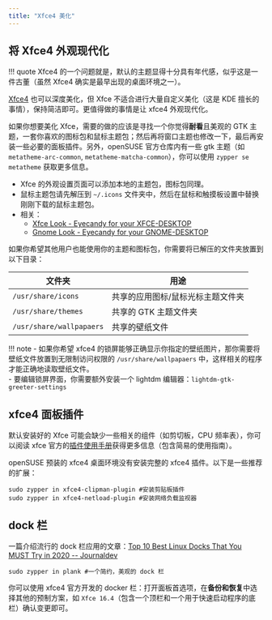 ```yaml
---
title: "Xfce4 美化"
---
```


## 将 Xfce4 外观现代化

!!! quote
    Xfce4 的一个问题就是，默认的主题显得十分具有年代感，似乎这是一件古董（虽然 Xfce4 确实是最早出现的桌面环境之一）。

[Xfce4](https://xfce.org/) 也可以深度美化，但 Xfce 不适合进行大量自定义美化（这是 KDE 擅长的事情），保持简洁即可。更值得做的事情是让 xfce4 外观现代化。

如果你想要美化 Xfce，需要的做的应该是寻找一个你觉得**耐看**且美观的 GTK 主题，一套你喜欢的图标包和鼠标主题包；然后再将窗口主题也修改一下，最后再安装一些必要的面板插件。另外，openSUSE 官方仓库内有一些 gtk 主题（如 `metatheme-arc-common`, `metatheme-matcha-common`），你可以使用 `zypper se metatheme` 获取更多信息。

- Xfce 的外观设置页面可以添加本地的主题包，图标包同理。
- 鼠标主题包请先解压到 `~/.icons` 文件夹中，然后在鼠标和触摸板设置中替换刚刚下载的鼠标主题包。
- 相关：  
    - [Xfce Look - Eyecandy for your XFCE-DESKTOP](https://www.xfce-look.org/)
    - [Gnome Look - Eyecandy for your GNOME-DESKTOP](https://www.gnome-look.org/)

如果你希望其他用户也能使用你的主题和图标包，你需要将已解压的文件夹放置到以下目录：

|文件夹|用途|
|---|----|
|`/usr/share/icons`|共享的应用图标/鼠标光标主题文件夹|
|`/usr/share/themes`|共享的 GTK 主题文件夹|
|`/usr/share/wallpapaers`|共享的壁纸文件|
 
!!! note
    - 如果你希望 xfce4 的锁屏能够正确显示你指定的壁纸图片，那你需要将壁纸文件放置到无限制访问权限的 `/usr/share/wallpapaers` 中，这样相关的程序才能正确地读取壁纸文件。  
    - 要编辑锁屏界面，你需要额外安装一个 lightdm 编辑器：`lightdm-gtk-greeter-settings`

## xfce4 面板插件

默认安装好的 Xfce 可能会缺少一些相关的组件（如剪切板，CPU 频率表），你可以阅读 xfce 官方的[插件使用手册](https://docs.xfce.org/panel-plugins/start)获得更多信息（包含简易的使用指南）。

openSUSE 预装的 xfce4 桌面环境没有安装完整的 xfce4 插件。以下是一些推荐的扩展：

```
sudo zypper in xfce4-clipman-plugin #安装剪贴板插件
sudo zypper in xfce4-netload-plugin #安装网络负载监视器
```

## dock 栏

一篇介绍流行的 dock 栏应用的文章：[Top 10 Best Linux Docks That You MUST Try in 2020 -- Journaldev](https://www.journaldev.com/36769/top-best-linux-docks-2020)

```
sudo zypper in plank #一个简约，美观的 dock 栏
```

你可以使用 xfce4 官方开发的 docker 栏：打开面板首选项，在**备份和恢复**中选择其他的预制方案，如 `Xfce 16.4`（包含一个顶栏和一个用于快速启动程序的底栏）确认变更即可。